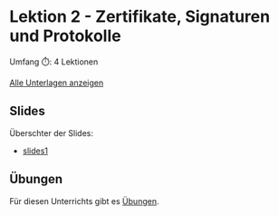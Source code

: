 # Lektion 2 - Zertifikate, Signaturen und Protokolle

Umfang ⏱️: 4 Lektionen

[Alle Unterlagen anzeigen](https://github.com/janikvonrotz/encrypt.casa/tree/main/topic-1)

## Slides

Überschter der Slides:

* [slides1](slides1.md)

## Übungen

Für diesen Unterrichts gibt es [Übungen](übungen.md).